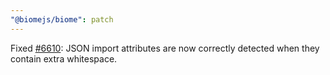 ```yaml
---
"@biomejs/biome": patch
---
```


Fixed [#6610](https://github.com/biomejs/biome/issues/6610): JSON import attributes are now correctly detected when they contain extra whitespace.
